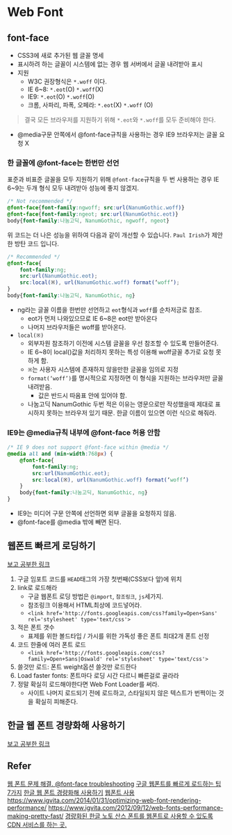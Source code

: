 # Web Font

## font-face
- CSS3에 새로 추가된 웹 글꼴 명세
- 표시하려 하는 글꼴이 시스템에 없는 경우 웹 서버에서 글꼴 내려받아 표시
- 지원
    + W3C 권장형식은 `*.woff` 이다.
    + IE 6~8: `*.eot`(O) `*.woff`(X)
    + IE9: `*.eot`(O) `*.woff`(O)
    + 크롬, 사파리, 파폭, 오페라: `*.eot`(X) `*.woff` (O)

> 결국 모든 브라우저를 지원하기 위해 `*.eot`와 `*.woff`를 모두 준비해야 한다.

- @media구문 안쪽에서 @font-face규칙을 사용하는 경우 IE9 브라우저는 글꼴 요청 X

### 한 글꼴에 @font-face는 한번만 선언
표준과 비표준 글꼴을 모두 지원하기 위해 `@font-face`규칙을 두 번 사용하는 경우 IE 6~9는 두개 형식 모두 내려받아 성능에 좋지 않겠지.
```css
/* Not recommended */
@font-face{font-family:ngwoff; src:url(NanumGothic.woff)}
@font-face{font-family:ngeot; src:url(NanumGothic.eot)}
body{font-family:나눔고딕, NanumGothic, ngwoff, ngeot}
```
위 코드는 더 나은 성능을 위하여 다음과 같이 개선할 수 있습니다. `Paul Irish`가 제안한 방탄 코드 입니다.
```css
/* Recommended */
@font-face{
    font-family:ng;
    src:url(NanumGothic.eot);
    src:local(※), url(NanumGothic.woff) format(‘woff’);
}
body{font-family:나눔고딕, NanumGothic, ng}
```
- ng라는 글꼴 이름을 한번만 선언하고 `eot`형식과 `woff`를 순차저긍로 참조.
    + eot가 먼저 나와있으므로 IE 6~8은 eot만 받아온다
    + 나머지 브라우저들은 woff를 받아온다.
- `local(※)`
    - 외부자원 참조하기 이전에 시스템 글꼴을 우선 참조할 수 있도록 만들어준다.
    - IE 6~8이 local()값을 처리하지 못하는 특성 이용해 woff글꼴 추가로 요청 못하게 함.
    - `※`는 사용자 시스템에 존재하지 않을만한 글꼴을 임의로 지정
    - `format(‘woff’)`를 명시적으로 지정하면 이 형식을 지원하는 브라우저만 글꼴 내려받음.
        + 값은 반드시 따옴표 안에 있어야 함.
    - 나눔고딕 NanumGothic 두번 적은 이유는 영문으로만 작성했을때 제대로 표시하지 못하는 브라우저 있기 때문. 한글 이름이 있으면 이런 식으로 해줘라.

### IE9는 @media규칙 내부에 @font-face 허용 안함
```css
/* IE 9 does not support @font-face within @media */
@media all and (min-width:768px) {
    @font-face{
        font-family:ng;
        src:url(NanumGothic.eot);
        src:local(※), url(NanumGothic.woff) format(‘woff’)
    }
    body{font-family:나눔고딕, NanumGothic, ng}
}
```
- IE9는 미디어 구문 안쪽에 선언하면 외부 글꼴을 요청하지 않음.
- @font-face를 @media 밖에 빼면 된다.

## 웹폰트 빠르게 로딩하기
[보고 공부한 링크](https://nolboo.github.io/blog/2013/10/22/google-web-font-faster-tip/)
1. 구글 임포트 코드를 `HEAD`태그의 가장 첫번째(CSS보다 앞)에 위치
2. link로 로드해라
    - 구글 웹폰트 로딩 방법은 `@import`, `참조링크`, `js`세가지.
    - 참조링크 이용해서 HTML최상에 코드넣어라.
    - `<link href='http://fonts.googleapis.com/css?family=Open+Sans' rel='stylesheet' type='text/css'>`
3. 적은 폰트 갯수
    - 표제를 위한 볼드타입 / 가시를 위한 가독성 좋은 폰트 최대2개 폰트 선정
4. 코드 한줄에 여러 폰트 로드
    - `<link href='http://fonts.googleapis.com/css?family=Open+Sans|Oswald' rel='stylesheet' type='text/css'>`
5. 쓸것만 로드: 폰트 weight옵션 쓸것만 로드한다
6. Load faster fonts: 폰트마다 로딩 시간 다르니 빠른걸로 골라라
7. 정말 확실히 로드해야한다면 Web Font Loader를 써라. 
    - 사이트 나머지 로드되기 전에 로드하고, 스타일되지 않은 텍스트가 번쩍이는 것을 확실히 피해준다.

## 한글 웹 폰트 경량화해 사용하기
[보고 공부한 링크](http://blog.coderifleman.com/post/111825720099/%ED%95%9C%EA%B8%80-%EC%9B%B9-%ED%8F%B0%ED%8A%B8-%EA%B2%BD%EB%9F%89%ED%99%94%ED%95%B4-%EC%82%AC%EC%9A%A9%ED%95%98%EA%B8%B0)


## Refer
[웹 폰트 문제 해결. @font-face troubleshooting](http://naradesign.net/wp/2012/06/19/1830/)
[구글 웹폰트를 빠르게 로드하는 팁 7가지](https://nolboo.github.io/blog/2013/10/22/google-web-font-faster-tip/)
[한글 웹 폰트 경량화해 사용하기](http://blog.coderifleman.com/post/111825720099/%ED%95%9C%EA%B8%80-%EC%9B%B9-%ED%8F%B0%ED%8A%B8-%EA%B2%BD%EB%9F%89%ED%99%94%ED%95%B4-%EC%82%AC%EC%9A%A9%ED%95%98%EA%B8%B0)
[웹폰트 사용](http://www.freezner.com/archives/215)
https://www.igvita.com/2014/01/31/optimizing-web-font-rendering-performance/
https://www.igvita.com/2012/09/12/web-fonts-performance-making-pretty-fast/
[경량화된 한글 노토 산스 폰트를 웹폰트로 사용할 수 있도록 CDN 서비스를 하는 곳.](http://theeluwin.github.io/NotoSansKR-Hestia/)
